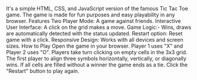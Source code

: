 It's a simple HTML, CSS, and JavaScript version of the famous Tic Tac Toe game. The game is made for fun purposes and easy playability in any browser.
Features
Two Player Mode: A game against friends.
Interactive User Interface: A click on the grid makes a move.
Game Logic:- Wins, draws are automatically detected with the status updated.
Restart option: Reset game with a click.
Responsive Design: Works with all devices and screen sizes.
How to Play
Open the game in your browser.
Player 1 uses "X" and Player 2 uses "O".
Players take turn clicking on empty cells in the 3x3 grid.
The first player to align three symbols horizontally, vertically, or diagonally wins.
If all cells are filled without a winner the game ends as a tie.
Click the "Restart" button to play again.
